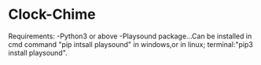 # Clock-Chime
Requirements:
-Python3 or above
-Playsound package...Can be installed in cmd command "pip intsall playsound" in windows,or in linux; terminal:"pip3 install playsound".
